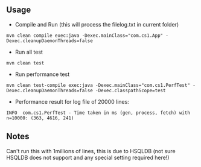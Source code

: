 ## Usage
* Compile and Run (this will process the filelog.txt in current folder)
```
mvn clean compile exec:java -Dexec.mainClass="com.cs1.App" -Dexec.cleanupDaemonThreads=false 
``` 
* Run all test
```
mvn clean test
```
* Run performance test
```
mvn clean test-compile exec:java -Dexec.mainClass="com.cs1.PerfTest" -Dexec.cleanupDaemonThreads=false -Dexec.classpathScope=test
```
* Performance result for log file of 20000 lines: 
```
INFO  com.cs1.PerfTest - Time taken in ms (gen, process, fetch) with n=10000: (363, 4616, 241)
```
## Notes
Can't run this with 1millions of lines, this is due to HSQLDB (not sure HSQLDB does not support and any special setting required here!)
